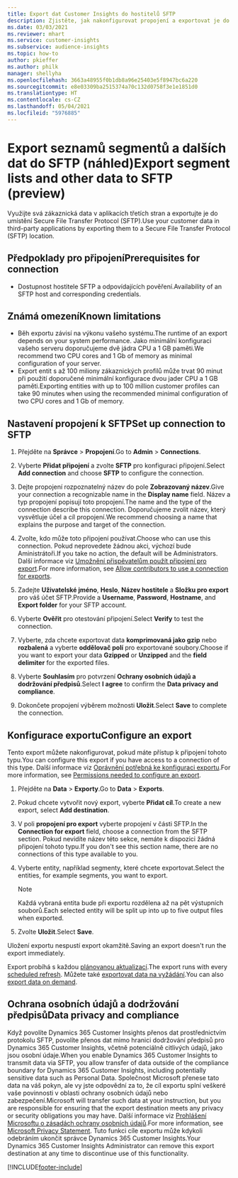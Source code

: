 ```yaml
---
title: Export dat Customer Insights do hostitelů SFTP
description: Zjistěte, jak nakonfigurovat propojení a exportovat je do umístění SFTP.
ms.date: 03/03/2021
ms.reviewer: mhart
ms.service: customer-insights
ms.subservice: audience-insights
ms.topic: how-to
author: pkieffer
ms.author: philk
manager: shellyha
ms.openlocfilehash: 3663a48955f0b1db8a96e25403e5f8947bc6a220
ms.sourcegitcommit: e8e03309ba2515374a70c132d0758f3e1e1851d0
ms.translationtype: HT
ms.contentlocale: cs-CZ
ms.lasthandoff: 05/04/2021
ms.locfileid: "5976885"
---
```

# <a name="export-segment-lists-and-other-data-to-sftp-preview"></a><span data-ttu-id="fc7cc-103">Export seznamů segmentů a dalších dat do SFTP (náhled)</span><span class="sxs-lookup"><span data-stu-id="fc7cc-103">Export segment lists and other data to SFTP (preview)</span></span>

<span data-ttu-id="fc7cc-104">Využijte svá zákaznická data v aplikacích třetích stran a exportujte je do umístění Secure File Transfer Protocol (SFTP).</span><span class="sxs-lookup"><span data-stu-id="fc7cc-104">Use your customer data in third-party applications by exporting them to a Secure File Transfer Protocol (SFTP) location.</span></span>

## <a name="prerequisites-for-connection"></a><span data-ttu-id="fc7cc-105">Předpoklady pro připojení</span><span class="sxs-lookup"><span data-stu-id="fc7cc-105">Prerequisites for connection</span></span>

- <span data-ttu-id="fc7cc-106">Dostupnost hostitele SFTP a odpovídajících pověření.</span><span class="sxs-lookup"><span data-stu-id="fc7cc-106">Availability of an SFTP host and corresponding credentials.</span></span>

## <a name="known-limitations"></a><span data-ttu-id="fc7cc-107">Známá omezení</span><span class="sxs-lookup"><span data-stu-id="fc7cc-107">Known limitations</span></span>

- <span data-ttu-id="fc7cc-108">Běh exportu závisí na výkonu vašeho systému.</span><span class="sxs-lookup"><span data-stu-id="fc7cc-108">The runtime of an export depends on your system performance.</span></span> <span data-ttu-id="fc7cc-109">Jako minimální konfiguraci vašeho serveru doporučujeme dvě jádra CPU a 1 GB paměti.</span><span class="sxs-lookup"><span data-stu-id="fc7cc-109">We recommend two CPU cores and 1 Gb of memory as minimal configuration of your server.</span></span> 
- <span data-ttu-id="fc7cc-110">Export entit s až 100 miliony zákaznických profilů může trvat 90 minut při použití doporučené minimální konfigurace dvou jader CPU a 1 GB paměti.</span><span class="sxs-lookup"><span data-stu-id="fc7cc-110">Exporting entities with up to 100 million customer profiles can take 90 minutes when using the recommended minimal configuration of two CPU cores and 1 Gb of memory.</span></span> 

## <a name="set-up-connection-to-sftp"></a><span data-ttu-id="fc7cc-111">Nastavení propojení k SFTP</span><span class="sxs-lookup"><span data-stu-id="fc7cc-111">Set up connection to SFTP</span></span>

1. <span data-ttu-id="fc7cc-112">Přejděte na **Správce** > **Propojení**.</span><span class="sxs-lookup"><span data-stu-id="fc7cc-112">Go to **Admin** > **Connections**.</span></span>

1. <span data-ttu-id="fc7cc-113">Vyberte **Přidat připojení** a zvolte **SFTP** pro konfiguraci připojení.</span><span class="sxs-lookup"><span data-stu-id="fc7cc-113">Select **Add connection** and choose **SFTP** to configure the connection.</span></span>

1. <span data-ttu-id="fc7cc-114">Dejte propojení rozpoznatelný název do pole **Zobrazovaný název**.</span><span class="sxs-lookup"><span data-stu-id="fc7cc-114">Give your connection a recognizable name in the **Display name** field.</span></span> <span data-ttu-id="fc7cc-115">Název a typ propojení popisují toto propojení.</span><span class="sxs-lookup"><span data-stu-id="fc7cc-115">The name and the type of the connection describe this connection.</span></span> <span data-ttu-id="fc7cc-116">Doporučujeme zvolit název, který vysvětluje účel a cíl propojení.</span><span class="sxs-lookup"><span data-stu-id="fc7cc-116">We recommend choosing a name that explains the purpose and target of the connection.</span></span>

1. <span data-ttu-id="fc7cc-117">Zvolte, kdo může toto připojení používat.</span><span class="sxs-lookup"><span data-stu-id="fc7cc-117">Choose who can use this connection.</span></span> <span data-ttu-id="fc7cc-118">Pokud neprovedete žádnou akci, výchozí bude Aministrátoři.</span><span class="sxs-lookup"><span data-stu-id="fc7cc-118">If you take no action, the default will be Administrators.</span></span> <span data-ttu-id="fc7cc-119">Další informace viz [Umožnění přispěvatelům použít připojení pro export](connections.md#allow-contributors-to-use-a-connection-for-exports).</span><span class="sxs-lookup"><span data-stu-id="fc7cc-119">For more information, see [Allow contributors to use a connection for exports](connections.md#allow-contributors-to-use-a-connection-for-exports).</span></span>

1. <span data-ttu-id="fc7cc-120">Zadejte **Uživatelské jméno**, **Heslo**, **Název hostitele** a **Složku pro export** pro váš účet SFTP.</span><span class="sxs-lookup"><span data-stu-id="fc7cc-120">Provide a **Username**, **Password**, **Hostname**, and **Export folder** for your SFTP account.</span></span>

1. <span data-ttu-id="fc7cc-121">Vyberte **Ověřit** pro otestování připojení.</span><span class="sxs-lookup"><span data-stu-id="fc7cc-121">Select **Verify** to test the connection.</span></span>

1. <span data-ttu-id="fc7cc-122">Vyberte, zda chcete exportovat data **komprimovaná jako gzip** nebo **rozbalená** a vyberte **oddělovač polí** pro exportované soubory.</span><span class="sxs-lookup"><span data-stu-id="fc7cc-122">Choose if you want to export your data **Gzipped** or **Unzipped** and the **field delimiter** for the exported files.</span></span>

1. <span data-ttu-id="fc7cc-123">Vyberte **Souhlasím** pro potvrzení **Ochrany osobních údajů a dodržování předpisů**.</span><span class="sxs-lookup"><span data-stu-id="fc7cc-123">Select **I agree** to confirm the **Data privacy and compliance**.</span></span>

1. <span data-ttu-id="fc7cc-124">Dokončete propojení výběrem možnosti **Uložit**.</span><span class="sxs-lookup"><span data-stu-id="fc7cc-124">Select **Save** to complete the connection.</span></span>

## <a name="configure-an-export"></a><span data-ttu-id="fc7cc-125">Konfigurace exportu</span><span class="sxs-lookup"><span data-stu-id="fc7cc-125">Configure an export</span></span>

<span data-ttu-id="fc7cc-126">Tento export můžete nakonfigurovat, pokud máte přístup k připojení tohoto typu.</span><span class="sxs-lookup"><span data-stu-id="fc7cc-126">You can configure this export if you have access to a connection of this type.</span></span> <span data-ttu-id="fc7cc-127">Další informace viz [Oprávnění potřebná ke konfiguraci exportu](export-destinations.md#set-up-a-new-export).</span><span class="sxs-lookup"><span data-stu-id="fc7cc-127">For more information, see [Permissions needed to configure an export](export-destinations.md#set-up-a-new-export).</span></span>

1. <span data-ttu-id="fc7cc-128">Přejděte na **Data** > **Exporty**.</span><span class="sxs-lookup"><span data-stu-id="fc7cc-128">Go to **Data** > **Exports**.</span></span>

1. <span data-ttu-id="fc7cc-129">Pokud chcete vytvořit nový export, vyberte **Přidat cíl**.</span><span class="sxs-lookup"><span data-stu-id="fc7cc-129">To create a new export, select **Add destination**.</span></span>

1. <span data-ttu-id="fc7cc-130">V poli **propojení pro export** vyberte propojení v části SFTP.</span><span class="sxs-lookup"><span data-stu-id="fc7cc-130">In the **Connection for export** field, choose a connection from the SFTP section.</span></span> <span data-ttu-id="fc7cc-131">Pokud nevidíte název této sekce, nemáte k dispozici žádná připojení tohoto typu.</span><span class="sxs-lookup"><span data-stu-id="fc7cc-131">If you don't see this section name, there are no connections of this type available to you.</span></span>

1. <span data-ttu-id="fc7cc-132">Vyberte entity, například segmenty, které chcete exportovat.</span><span class="sxs-lookup"><span data-stu-id="fc7cc-132">Select the entities, for example segments, you want to export.</span></span>

   > [!NOTE]
   > <span data-ttu-id="fc7cc-133">Každá vybraná entita bude při exportu rozdělena až na pět výstupních souborů.</span><span class="sxs-lookup"><span data-stu-id="fc7cc-133">Each selected entity will be split up into up to five output files when exported.</span></span> 

1. <span data-ttu-id="fc7cc-134">Zvolte **Uložit**.</span><span class="sxs-lookup"><span data-stu-id="fc7cc-134">Select **Save**.</span></span>

<span data-ttu-id="fc7cc-135">Uložení exportu nespustí export okamžitě.</span><span class="sxs-lookup"><span data-stu-id="fc7cc-135">Saving an export doesn't run the export immediately.</span></span>

<span data-ttu-id="fc7cc-136">Export probíhá s každou [plánovanou aktualizací](system.md#schedule-tab).</span><span class="sxs-lookup"><span data-stu-id="fc7cc-136">The export runs with every [scheduled refresh](system.md#schedule-tab).</span></span> <span data-ttu-id="fc7cc-137">Můžete také [exportovat data na vyžádání](export-destinations.md#run-exports-on-demand).</span><span class="sxs-lookup"><span data-stu-id="fc7cc-137">You can also [export data on demand](export-destinations.md#run-exports-on-demand).</span></span> 

## <a name="data-privacy-and-compliance"></a><span data-ttu-id="fc7cc-138">Ochrana osobních údajů a dodržování předpisů</span><span class="sxs-lookup"><span data-stu-id="fc7cc-138">Data privacy and compliance</span></span>

<span data-ttu-id="fc7cc-139">Když povolíte Dynamics 365 Customer Insights přenos dat prostřednictvím protokolu SFTP, povolíte přenos dat mimo hranici dodržování předpisů pro Dynamics 365 Customer Insights, včetně potenciálně citlivých údajů, jako jsou osobní údaje.</span><span class="sxs-lookup"><span data-stu-id="fc7cc-139">When you enable Dynamics 365 Customer Insights to transmit data via SFTP, you allow transfer of data outside of the compliance boundary for Dynamics 365 Customer Insights, including potentially sensitive data such as Personal Data.</span></span> <span data-ttu-id="fc7cc-140">Společnost Microsoft přenese tato data na váš pokyn, ale vy jste odpovědní za to, že cíl exportu splní veškeré vaše povinnosti v oblasti ochrany osobních údajů nebo zabezpečení.</span><span class="sxs-lookup"><span data-stu-id="fc7cc-140">Microsoft will transfer such data at your instruction, but you are responsible for ensuring that the export destination meets any privacy or security obligations you may have.</span></span> <span data-ttu-id="fc7cc-141">Další informace viz [Prohlášení Microsoftu o zásadách ochrany osobních údajů](https://go.microsoft.com/fwlink/?linkid=396732).</span><span class="sxs-lookup"><span data-stu-id="fc7cc-141">For more information, see [Microsoft Privacy Statement](https://go.microsoft.com/fwlink/?linkid=396732).</span></span>
<span data-ttu-id="fc7cc-142">Tuto funkci cíle exportu může kdykoli odebráním ukončit správce Dynamics 365 Customer Insights.</span><span class="sxs-lookup"><span data-stu-id="fc7cc-142">Your Dynamics 365 Customer Insights Administrator can remove this export destination at any time to discontinue use of this functionality.</span></span>

[!INCLUDE[footer-include](../includes/footer-banner.md)]
